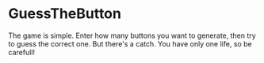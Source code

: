 # GuessTheButton
 The game is simple. Enter how many buttons you want to generate, then try to guess the correct one. But there's a catch. You have only one life, so be carefull!
